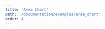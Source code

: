 ```yaml
---
title: 'Area Chart'
path: '/documentation/examples/area_chart'
order: 4
---
```


<view-source name="AreaChart" component="AreaChart"></view-source>
